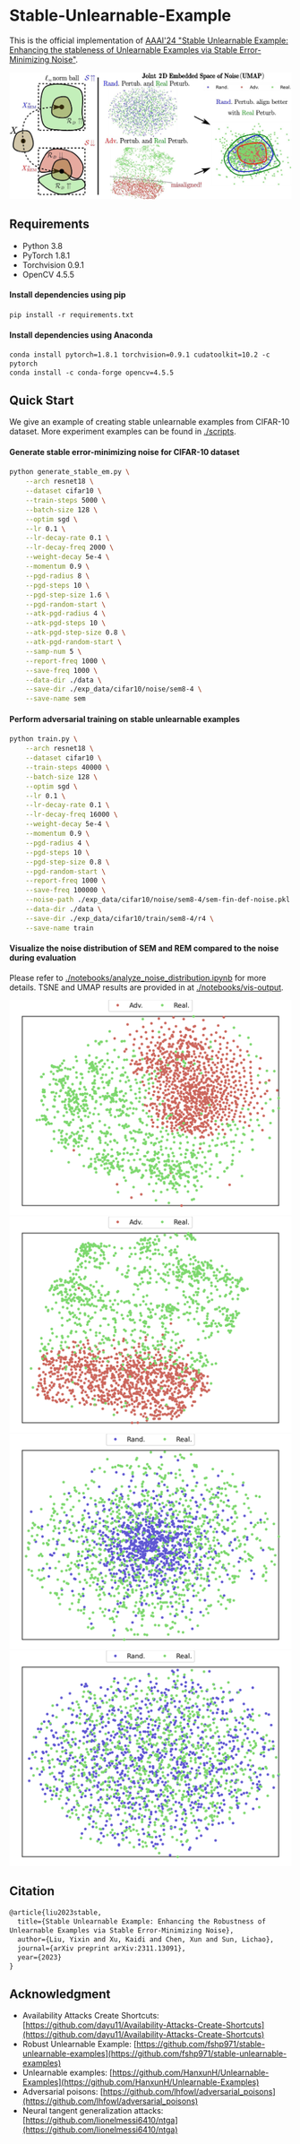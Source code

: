 # Stable-Unlearnable-Example
This is the official implementation of [AAAI'24 "Stable Unlearnable Example: Enhancing the stableness of Unlearnable Examples via Stable Error-Minimizing Noise"](https://arxiv.org/abs/2311.13091). 

![SEM-framework](./SEM-framework.jpg)

## Requirements
- Python 3.8
- PyTorch 1.8.1
- Torchvision 0.9.1
- OpenCV 4.5.5

#### Install dependencies using pip

```shell
pip install -r requirements.txt
```

#### Install dependencies using Anaconda

```shell
conda install pytorch=1.8.1 torchvision=0.9.1 cudatoolkit=10.2 -c pytorch
conda install -c conda-forge opencv=4.5.5
```

## Quick Start

We give an example of creating stable unlearnable examples from CIFAR-10 dataset. More experiment examples can be found in [./scripts](./scripts).

#### Generate stable error-minimizing noise for CIFAR-10 dataset

```bash
python generate_stable_em.py \
    --arch resnet18 \
    --dataset cifar10 \
    --train-steps 5000 \
    --batch-size 128 \
    --optim sgd \
    --lr 0.1 \
    --lr-decay-rate 0.1 \
    --lr-decay-freq 2000 \
    --weight-decay 5e-4 \
    --momentum 0.9 \
    --pgd-radius 8 \
    --pgd-steps 10 \
    --pgd-step-size 1.6 \
    --pgd-random-start \
    --atk-pgd-radius 4 \
    --atk-pgd-steps 10 \
    --atk-pgd-step-size 0.8 \
    --atk-pgd-random-start \
    --samp-num 5 \
    --report-freq 1000 \
    --save-freq 1000 \
    --data-dir ./data \
    --save-dir ./exp_data/cifar10/noise/sem8-4 \
    --save-name sem
```

#### Perform adversarial training on stable unlearnable examples

```bash
python train.py \
    --arch resnet18 \
    --dataset cifar10 \
    --train-steps 40000 \
    --batch-size 128 \
    --optim sgd \
    --lr 0.1 \
    --lr-decay-rate 0.1 \
    --lr-decay-freq 16000 \
    --weight-decay 5e-4 \
    --momentum 0.9 \
    --pgd-radius 4 \
    --pgd-steps 10 \
    --pgd-step-size 0.8 \
    --pgd-random-start \
    --report-freq 1000 \
    --save-freq 100000 \
    --noise-path ./exp_data/cifar10/noise/sem8-4/sem-fin-def-noise.pkl \
    --data-dir ./data \
    --save-dir ./exp_data/cifar10/train/sem8-4/r4 \
    --save-name train
```

#### Visualize the noise distribution of SEM and REM compared to the noise during evaluation
Please refer to [./notebooks/analyze_noise_distribution.ipynb](./notebooks/analyze_noise_distribution.ipynb) for more details. TSNE and UMAP results are provided in at [./notebooks/vis-output](./notebooks/vis-output).

![tsne-adv2adv](notebooks/vis-output/adv2adv_noise_distribution_TSNE.png)
![umap-adv2adv](notebooks/vis-output/adv2adv_noise_distribution_UMAP.png)
![tsne-rand2adv](notebooks/vis-output/random2evaladv_noise_distribution_TSNE.png)
![umap-rand2adv](notebooks/vis-output/random2evaladv_noise_distribution_UMAP.png)

## Citation

```
@article{liu2023stable,
  title={Stable Unlearnable Example: Enhancing the Robustness of Unlearnable Examples via Stable Error-Minimizing Noise},
  author={Liu, Yixin and Xu, Kaidi and Chen, Xun and Sun, Lichao},
  journal={arXiv preprint arXiv:2311.13091},
  year={2023}
}
```

## Acknowledgment
- Availability Attacks Create Shortcuts: [https://github.com/dayu11/Availability-Attacks-Create-Shortcuts](https://github.com/dayu11/Availability-Attacks-Create-Shortcuts)
- Robust Unlearnable Example: [https://github.com/fshp971/stable-unlearnable-examples](https://github.com/fshp971/stable-unlearnable-examples)
- Unlearnable examples: [https://github.com/HanxunH/Unlearnable-Examples](https://github.com/HanxunH/Unlearnable-Examples)
- Adversarial poisons: [https://github.com/lhfowl/adversarial_poisons](https://github.com/lhfowl/adversarial_poisons)
- Neural tangent generalization attacks: [https://github.com/lionelmessi6410/ntga](https://github.com/lionelmessi6410/ntga)


